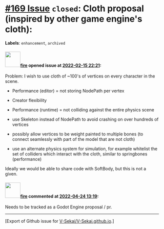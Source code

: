 # [\#169 Issue](https://github.com/V-Sekai/V-Sekai.github.io/issues/169) `closed`: Cloth proposal (inspired by other game engine's cloth):
**Labels**: `enhancement`, `archived`


#### <img src="https://avatars.githubusercontent.com/u/32321?u=c2e06a3d2b49a467aa907e54aa259516440267cc&v=4" width="50">[fire](https://github.com/fire) opened issue at [2022-02-15 22:21](https://github.com/V-Sekai/V-Sekai.github.io/issues/169):

Problem: I wish to use cloth of ~100's of vertices on every character in the scene.
- Performance (editor) = not storing NodePath per vertex
- Creator flexibility
- Performance (runtime) = not colliding against the entire physics scene

- use Skeleton instead of NodePath to avoid crashing on over hundreds of vertices
- possibly allow vertices to be weight painted to multiple bones (to connect seamlessly with part of the model that are not cloth)
- use an alternate physics system for simulation, for example whitelist the set of colliders which interact with the cloth, similar to springbones (performance)

Ideally we would be able to share code with SoftBody, but this is not a given.

#### <img src="https://avatars.githubusercontent.com/u/32321?u=c2e06a3d2b49a467aa907e54aa259516440267cc&v=4" width="50">[fire](https://github.com/fire) commented at [2022-04-24 13:19](https://github.com/V-Sekai/V-Sekai.github.io/issues/169#issuecomment-1107840667):

Needs to be tracked as a Godot Engine proposal / pr.


-------------------------------------------------------------------------------



[Export of Github issue for [V-Sekai/V-Sekai.github.io](https://github.com/V-Sekai/V-Sekai.github.io).]
